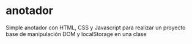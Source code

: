 # anotador
Simple anotador con HTML, CSS y Javascript para realizar un proyecto base de manipulación DOM y localStorage en una clase
